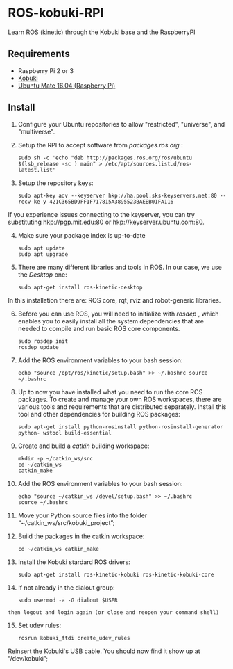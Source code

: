# ROS-kobuki-RPI
Learn ROS (kinetic) through the Kobuki base and the RaspberryPI

## Requirements

* Raspberry Pi 2 or 3
* [Kobuki](http://kobuki.yujinrobot.com)
* [Ubuntu Mate 16.04 (Raspberry Pi)](http://ubuntu-mate.org/download) 

## Install

1. Configure your Ubuntu repositories to allow "restricted", "universe", and "multiverse".

2. Setup the RPI to accept software from _packages.ros.org_ :

       sudo sh -c 'echo "deb http://packages.ros.org/ros/ubuntu $(lsb_release -sc ) main" > /etc/apt/sources.list.d/ros-latest.list'
    
3. Setup the repository keys:

       sudo apt-key adv --keyserver hkp://ha.pool.sks-keyservers.net:80 --recv-ke y 421C365BD9FF1F717815A3895523BAEEB01FA116
    
If you experience issues connecting to the keyserver, you can try substituting hkp://pgp.mit.edu:80 or hkp://keyserver.ubuntu.com:80.

4. Make sure your package index is up-to-date

       sudo apt update
       sudp apt upgrade
    
5. There are many different libraries and tools in ROS. In our case, we use the _Desktop_ one:

       sudo apt-get install ros-kinetic-desktop

In this installation there are: ROS core, rqt, rviz and robot-generic libraries.

6. Before you can use ROS, you will need to initialize with _rosdep_ , which enables you to easily install all the system dependencies that are needed to compile and run basic ROS core components.

       sudo rosdep init
       rosdep update
    
7. Add the ROS environment variables to your bash session:
 
       echo "source /opt/ros/kinetic/setup.bash" >> ~/.bashrc source ~/.bashrc 
       
8. Up to now you have installed what you need to run the core ROS packages. To create and manage your own ROS workspaces, there are various tools and requirements that are distributed separately. Install this tool and other dependencies for building ROS packages:

       sudo apt-get install python-rosinstall python-rosinstall-generator python- wstool build-essential

9. Create and build a _catkin_ building workspace:

       mkdir -p ~/catkin_ws/src 
       cd ~/catkin_ws 
       catkin_make
       
10. Add the ROS environment variables to your bash session:

        echo "source ~/catkin_ws /devel/setup.bash" >> ~/.bashrc 
        source ~/.bashrc
       
11. Move your Python source files into the folder “~/catkin_ws/src/kobuki_project”;

12.  Build the packages in the catkin workspace:

         cd ~/catkin_ws catkin_make
       
13. Install the Kobuki stardard ROS drivers:

        sudo apt-get install ros-kinetic-kobuki ros-kinetic-kobuki-core
       
14.  If not already in the dialout group:

         sudo usermod -a -G dialout $USER
       
    then logout and login again (or close and reopen your command shell)
    
15.  Set udev rules:

         rosrun kobuki_ftdi create_udev_rules
         
   Reinsert the Kobuki's USB cable. You should now find it show up at “/dev/kobuki”;
